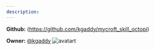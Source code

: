 ```yaml
---
description: 
---
```



**Github:** (https://github.com/kgaddy/mycroft_skill_octopi)

**Owner:** [@kgaddy](https://github.com/kgaddy) ![avatart](https://avatars1.githubusercontent.com/u/1006541?v=4)

